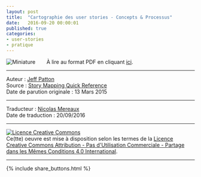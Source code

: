 ```yaml
---
layout: post
title:  "Cartographie des user stories - Concepts & Processus"
date:   2016-09-20 00:00:01
published: true
categories: 
- user-stories
- pratique
---
```


<div align="left" style="float:left; padding-right:30px" >
  <img title="Miniature" src="{{ site.url }}assets/quickrefs/story_mapping_fr.png" />
</div>

À lire au format PDF en cliquant [ici](https://dl.dropboxusercontent.com/u/50968566/quickrefs/cartographie_de_stories_guide_rapide.pdf).


---  
Auteur : [Jeff Patton](http://jpattonassociates.com/about-jeff-patton/)  
Source : [Story Mapping Quick Reference](http://jpattonassociates.com/story-mapping-quick-ref/)  
Date de parution originale : 13 Mars 2015  

---
Traducteur : [Nicolas Mereaux](http://www.les-traducteurs-agiles.org/traducteurs/)  
Date de traduction : 20/09/2016  

---

<a rel="license" href="http://creativecommons.org/licenses/by-nc-sa/4.0/"><img alt="Licence Creative Commons" style="border-width:0" src="http://i.creativecommons.org/l/by-nc-sa/4.0/88x31.png" /></a><br />Ce(tte) oeuvre est mise à disposition selon les termes de la <a rel="license" href="http://creativecommons.org/licenses/by-nc-sa/4.0/">Licence Creative Commons Attribution - Pas d'Utilisation Commerciale - Partage dans les Mêmes Conditions 4.0 International</a>.

---

{% include share_buttons.html %}
